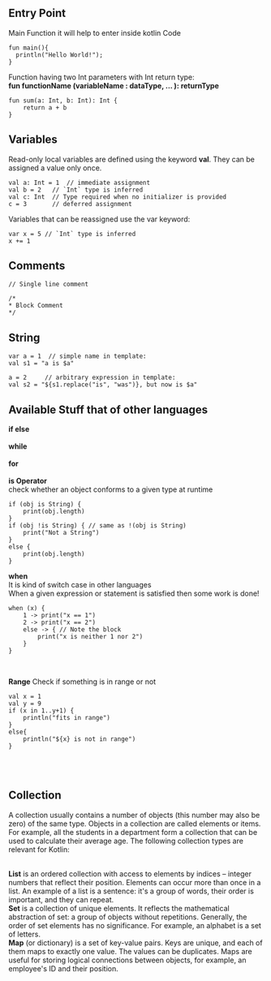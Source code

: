 ## Entry Point
Main Function it will help to enter inside kotlin Code<br>
```
fun main(){
  println("Hello World!");
}
```
Function having two Int parameters with Int return type:<br>
**fun functionName (variableName : dataType, ... ): returnType**
```
fun sum(a: Int, b: Int): Int {
    return a + b
}
```
## Variables
Read-only local variables are defined using the keyword **val**. They can be assigned a value only once.
```
val a: Int = 1  // immediate assignment
val b = 2   // `Int` type is inferred
val c: Int  // Type required when no initializer is provided
c = 3       // deferred assignment
```
Variables that can be reassigned use the var keyword:
```
var x = 5 // `Int` type is inferred
x += 1
```
## Comments
```
// Single line comment

/*
* Block Comment
*/
```

## String
```
var a = 1  // simple name in template:
val s1 = "a is $a" 

a = 2     // arbitrary expression in template:
val s2 = "${s1.replace("is", "was")}, but now is $a"
```
## Available Stuff that of other languages
**if else <br><br> while <br><br> for <br><br>**
**is Operator**<br>
check whether an object conforms to a given type at runtime <br>
```
if (obj is String) {
    print(obj.length)
}
if (obj !is String) { // same as !(obj is String)
    print("Not a String")
}
else {
    print(obj.length)
}
```
**when** <br>
It is kind of switch case in other languages<br>
When a given expression or statement is satisfied then some work is done!<br>
```
when (x) {
    1 -> print("x == 1")
    2 -> print("x == 2")
    else -> { // Note the block
        print("x is neither 1 nor 2")
    }
}
```
<br>

**Range**
Check if something is in range or not
```
val x = 1
val y = 9
if (x in 1..y+1) {
    println("fits in range")
}
else{
    println("${x} is not in range")
}
```
<br><br>

## Collection
A collection usually contains a number of objects (this number may also be zero) of the same type. Objects in a collection are called elements or items. For example, all the students in a department form a collection that can be used to calculate their average age. The following collection types are relevant for Kotlin:<br><br>

**List** is an ordered collection with access to elements by indices – integer numbers that reflect their position. Elements can occur more than once in a list. An example of a list is a sentence: it's a group of words, their order is important, and they can repeat.<br>
**Set** is a collection of unique elements. It reflects the mathematical abstraction of set: a group of objects without repetitions. Generally, the order of set elements has no significance. For example, an alphabet is a set of letters.<br>
**Map** (or dictionary) is a set of key-value pairs. Keys are unique, and each of them maps to exactly one value. The values can be duplicates. Maps are useful for storing logical connections between objects, for example, an employee's ID and their position.<br>
